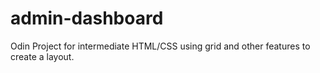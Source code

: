# admin-dashboard
Odin Project for intermediate HTML/CSS using grid and other features to create a layout.

